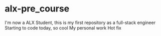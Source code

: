 # alx-pre_course
I'm now a ALX Student, this is my first repository as a full-stack engineer
 Starting to code today, so cool
My personal work
Hot fix
